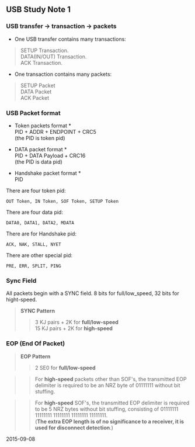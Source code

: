 ## USB Study Note 1 ##

### USB transfer -> transaction -> packets ###

+ One USB transfer contains many transactions:
> SETUP Transaction.   
> DATA(IN/OUT) Transaction.  
> ACK Transaction.

+ One transaction contains many packets:
> SETUP Packet    
> DATA Packet    
> ACK Packet    


### USB Packet format ###

* Token packets format *    
PID + ADDR + ENDPOINT + CRC5    
(the PID is token pid)

* DATA packet format *   
PID + DATA Payload + CRC16   
(the PID is data pid)

* Handshake packet format *    
PID

There are four token pid:   

	OUT Token, IN Token, SOF Token, SETUP Token

There are four data pid:

	DATA0, DATA1, DATA2, MDATA

There are for Handshake pid:

	ACK, NAK, STALL, NYET

There are other special pid:

	PRE, ERR, SPLIT, PING


### Sync Field ###
All packets begin with a SYNC field. 8 bits for full/low_speed, 32 bits for hight-speed.

> **SYNC Pattern**
>> 3 KJ pairs + 2K for **full/low-speed**    
>> 15 KJ pairs + 2K for **high-speed**    

### EOP (End Of Packet) ###

> **EOP Pattern**   
>> 2 SE0 for **full/low-speed**  

>> For **high-speed** packets other than SOF's, the transmitted EOP delimiter is required to be an NRZ byte of 01111111 without bit stuffing.    

>> For **high-speed** SOF's, the transmitted EOP delimiter is required to be 5 NRZ bytes without bit stuffing, consisting of 01111111 11111111 11111111 11111111 11111111.   
(**The extra EOP length is of no significance to a receiver, it is used for disconnect detection**.)


2015-09-08











 